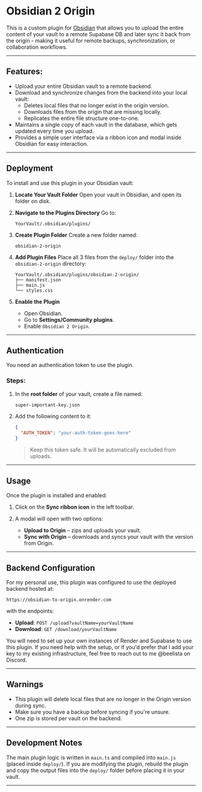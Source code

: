 # Obsidian 2 Origin

This is a custom plugin for [Obsidian](https://obsidian.md/) that allows you to upload the entire content of your vault to a remote Supabase DB and later sync it back from the origin - making it useful for remote backups, synchronization, or collaboration workflows.

---

## Features:

- Upload your entire Obsidian vault to a remote backend.
- Download and synchronize changes from the backend into your local vault:
  - Deletes local files that no longer exist in the origin version.
  - Downloads files from the origin that are missing locally.
  - Replicates the entire file structure one-to-one.
- Maintains a single copy of each vault in the database, which gets updated every time you upload.
- Provides a simple user interface via a ribbon icon and modal inside Obsidian for easy interaction.

---

## Deployment

To install and use this plugin in your Obsidian vault:

1. **Locate Your Vault Folder**
   Open your vault in Obsidian, and open its folder on disk.

2. **Navigate to the Plugins Directory**
   Go to:
   ```
   YourVault/.obsidian/plugins/
   ```
   
3. **Create Plugin Folder**
   Create a new folder named:
   ```
   obsidian-2-origin
   ```
   
4. **Add Plugin Files**
   Place all 3 files from the `deploy/` folder into the `obsidian-2-origin` directory:
   ```
   YourVault/.obsidian/plugins/obsidian-2-origin/
   ├── manifest.json
   ├── main.js
   └── styles.css
   ```
   
5. **Enable the Plugin**
   - Open Obsidian.
   - Go to **Settings/Community plugins**.
   - Enable `Obsidian 2 Origin`.

---

## Authentication

You need an authentication token to use the plugin.

### Steps:

1. In the **root folder** of your vault, create a file named:
   ```
   super-important-key.json
   ```

2. Add the following content to it:
   ```json
   {
     "AUTH_TOKEN": "your-auth-token-goes-here"
   }
   ```
   > Keep this token safe. It will be automatically excluded from uploads.

---

## Usage

Once the plugin is installed and enabled:

1. Click on the **Sync ribbon icon** in the left toolbar.

2. A modal will open with two options:

   - **Upload to Origin** – zips and uploads your vault.
   - **Sync with Origin** – downloads and syncs your vault with the version from Origin.

---

## Backend Configuration

For my personal use, this plugin was configured to use the deployed backend hosted at:

```
https://obsidian-to-origin.onrender.com
```

with the endpoints:
- **Upload**: `POST /upload?vaultName=yourVaultName`
- **Download**: `GET /download/yourVaultName`

You will need to set up your own instances of Render and Supabase to use this plugin. If you need help with the setup, or if you'd prefer that I add your key to my existing infrastructure, feel free to reach out to me @beelista on Discord.

---

## Warnings

- This plugin will delete local files that are no longer in the Origin version during sync.
- Make sure you have a backup before syncing if you're unsure.
- One zip is stored per vault on the backend.

---

## Development Notes

The main plugin logic is written in `main.ts` and compiled into `main.js` (placed inside `deploy/`). If you are modifying the plugin, rebuild the plugin and copy the output files into the `deploy/` folder before placing it in your vault.

---
